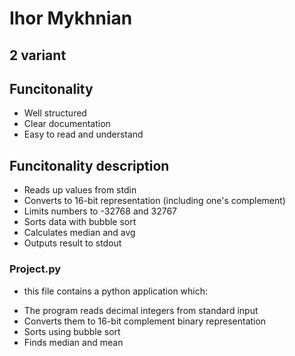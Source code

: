 # Ihor Mykhnian
## 2 variant
## Funcitonality
- Well structured
- Clear documentation
- Easy to read and understand
## Funcitonality description
- Reads up values from stdin
- Converts to 16-bit representation (including one's complement)
- Limits numbers to -32768 and 32767
- Sorts data with bubble sort
- Calculates median and avg
- Outputs result to stdout
### Project.py
* this file contains a python application which:
- The program reads decimal integers from standard input
- Converts them to 16-bit complement binary representation
- Sorts using bubble sort
- Finds median and mean
